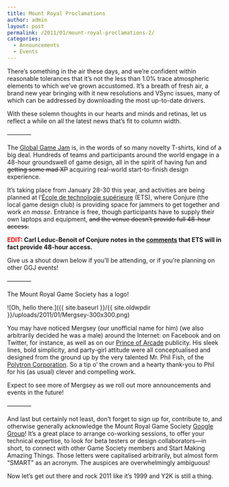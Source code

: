 ```yaml
---
title: Mount Royal Proclamations
author: admin
layout: post
permalink: /2011/01/mount-royal-proclamations-2/
categories:
  - Announcements
  - Events
---
```

There&#8217;s something in the air these days, and we&#8217;re confident within reasonable tolerances that it&#8217;s not the less than 1.0% trace atmospheric elements to which we&#8217;ve grown accustomed. It&#8217;s a breath of fresh air, a brand new year bringing with it new resolutions and VSync issues, many of which can be addressed by downloading the most up-to-date drivers.

With these solemn thoughts in our hearts and minds and retinas, let us reflect a while on all the latest news that&#8217;s fit to column width.

————

The [Global Game Jam](http://globalgamejam.org/) is, in the words of so many novelty T-shirts, kind of a big deal. Hundreds of teams and participants around the world engage in a 48-hour groundswell of game design, all in the spirit of having fun and <span style="text-decoration: line-through;">getting some mad XP</span> acquiring real-world start-to-finish design experience.

It&#8217;s taking place from January 28-30 this year, and activities are being planned at l&#8217;[École de technologie supérieure](http://globalgamejam.org/sites/2011/conjure-ets-montreal) (ETS), where Conjure (the local game design club) is providing space for jammers to get together and work *en masse*. Entrance is free, though participants have to supply their own laptops and equipment, <span style="text-decoration: line-through;">and the venue doesn&#8217;t provide full 48-hour access.</span>

**<span style="color: #ff0000;">EDIT</span>: Carl Leduc-Benoit of Conjure notes in the [comments][1] that ETS will in fact provide 48-hour access.**

Give us a shout down below if you&#8217;ll be attending, or if you&#8217;re planning on other GGJ events!

————

The Mount Royal Game Society has a logo!

![Oh, hello there.]({{ site.baseurl }}/{{ site.oldwpdir }}/uploads/2011/01/Mergsey-300x300.png)

You may have noticed Mergsey (our unofficial name for him) (we also arbitrarily decided he was a male) around the Internet: on Facebook and on Twitter, for instance, as well as on our [Prince of Arcade](http://www.montrealindies.com/?tag=the-prince-of-arcade) publicity. His sleek lines, bold simplicity, and party-girl attitude were all conceptualised and designed from the ground up by the very talented Mr. Phil Fish, of the [Polytron Corporation](http://polytroncorporation.com/). So a tip o&#8217; the crown and a hearty thank-you to Phil for his (as usual) clever and compelling work.

Expect to see more of Mergsey as we roll out more announcements and events in the future!

————

And last but certainly not least, don&#8217;t forget to sign up for, contribute to, and otherwise generally acknowledge the Mount Royal Game Society [Google Group](https://groups.google.com/group/montrealindies)! It&#8217;s a great place to arrange co-working sessions, to offer your technical expertise, to look for beta testers or design collaborators&#8212;in short, to connect with other Game Society members and Start Making Amazing Things. Those letters were capitalised arbitrarily, but almost form &#8220;SMART&#8221; as an acronym. The auspices are overwhelmingly ambiguous!

Now let&#8217;s get out there and rock 2011 like it&#8217;s 1999 and Y2K is still a thing.

 [1]: http://www.montrealindies.com/?p=132#comment-193